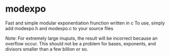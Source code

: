 # modexpo

Fast and simple modular exponentiation frunction written in c
To use, simply add modexpo.h and modexpo.c to your source files

Note: For extremely large inuputs, the result will be incorrect because an overflow occur. This should not be a problem for bases, exponents, and divisors smaller than a few billion or so.